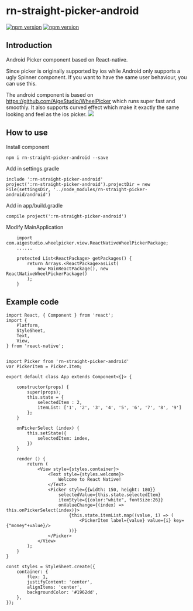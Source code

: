 # rn-straight-picker-android
[![npm version](http://img.shields.io/npm/v/rn-straight-picker-android.svg?style=flat-square)](https://npmjs.org/package/rn-straight-picker-android "View this project on npm")
[![npm version](http://img.shields.io/npm/dm/rn-straight-picker-android.svg?style=flat-square)](https://npmjs.org/package/rn-straight-picker-android "View this project on npm")

## Introduction
Android Picker component based on React-native.

Since picker is originally supported by ios while Android only supports a ugly Spinner component. If you want to have the same user behaviour, you can use this.

The android component is based on https://github.com/AigeStudio/WheelPicker which runs super fast and smoothly. It also supports curved effect which make it exactly the same looking and feel as the ios picker.
![](https://i.imgur.com/7ukJ6e1.png)

## How to use

Install component

```
npm i rn-straight-picker-android --save
```

Add in settings.gradle
```
include ':rn-straight-picker-android'
project(':rn-straight-picker-android').projectDir = new File(settingsDir, '../node_modules/rn-straight-picker-android/android')
```
Add in app/build.gradle
```
compile project(':rn-straight-picker-android')
```
Modify MainApplication
```
    import com.aigestudio.wheelpicker.view.ReactNativeWheelPickerPackage;
    ......

    protected List<ReactPackage> getPackages() {
        return Arrays.<ReactPackage>asList(
            new MainReactPackage(), new ReactNativeWheelPickerPackage()
        );
    }
```

## Example code
```
import React, { Component } from 'react';
import {
	Platform,
	StyleSheet,
	Text,
	View,
} from 'react-native';


import Picker from 'rn-straight-picker-android'
var PickerItem = Picker.Item;

export default class App extends Component<{}> {

	constructor(props) {
		super(props);
		this.state = {
			selectedItem : 2,
			itemList: ['1', '2', '3', '4', '5', '6', '7', '8', '9']
		};
	}

	onPickerSelect (index) {
		this.setState({
			selectedItem: index,
		})
	}

	render () {
		return (
			<View style={styles.container}>
				<Text style={styles.welcome}>
					Welcome to React Native!
				</Text>
				<Picker style={{width: 150, height: 180}}
					selectedValue={this.state.selectedItem}
					itemStyle={{color:"white", fontSize:26}}
					onValueChange={(index) => this.onPickerSelect(index)}>
						{this.state.itemList.map((value, i) => (
							<PickerItem label={value} value={i} key={"money"+value}/>
						))}
				</Picker>
			</View>
		);
	}
}

const styles = StyleSheet.create({
	container: {
		flex: 1,
		justifyContent: 'center',
		alignItems: 'center',
		backgroundColor: '#1962dd',
	},
});
```
